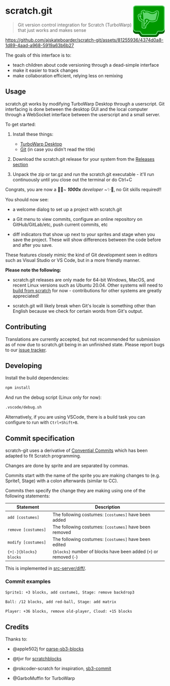 <h1><img alt="" src="./logo.svg" align=right width=100 />scratch.git</h1>

> Git version control integration for Scratch (TurboWarp) that just works and makes sense

https://github.com/ajskateboarder/scratch-git/assets/81255936/4374d0a8-1d89-4aad-a968-5919a63b6b27

The goals of this interface is to:

- teach children about code versioning through a dead-simple interface
- make it easier to track changes
- make collaboration efficient, relying less on remixing

## Usage

scratch.git works by modifying TurboWarp Desktop through a userscript. Git interfacing is done between the desktop GUI and the local computer through a WebSocket interface between the userscript and a small server.

To get started:

1. Install these things:

   - [TurboWarp Desktop](https://desktop.turbowarp.org/)
   - [Git](https://git-scm.com) (in case you didn't read the title)

2. Download the scratch.git release for your system from the [Releases section](https://github.com/ajskateboarder/scratch-git/releases)

3. Unpack the zip or tar.gz and run the scratch.git executable - it'll run continuously until you close out the terminal or do Ctrl+C

Congrats, you are now a 🦄✨~ _**1000x** developer_ ~✨🦄, no Git skills required!!

You should now see:

- a welcome dialog to set up a project with scratch.git

- a Git menu to view commits, configure an online repository on GitHub/GitLab/etc, push current commits, etc

- diff indicators that show up next to your sprites and stage when you save the project. These will show differences between the code before and after you save.

These features closely mimic the kind of Git development seen in editors such as Visual Studio or VS Code, but in a more friendly manner.

**Please note the following:**

- scratch.git releases are only made for 64-bit Windows, MacOS, and recent Linux versions such as Ubuntu 20.04. Other systems will need to [build from scratch](#developing) for now - contributions for other systems are greatly appreciated!

- scratch.git will likely break when Git's locale is something other than English because we check for certain words from Git's output.

## Contributing

Translations are currently accepted, but not recommended for submission as of now due to scratch.git being in an unfinished state. Please report bugs to our [issue tracker](https://github.com/ajskateboarder/scratch-git/issues).

## Developing

Install the build dependencies:

```bash
npm install
```

And run the debug script (Linux only for now):

```bash
.vscode/debug.sh
```

Alternatively, if you are using VSCode, there is a build task you can configure to run with `Ctrl+Shift+B`.

## Commit specification

scratch-git uses a derivative of [Convential Commits](https://www.conventionalcommits.org/en/v1.0.0/) which has been adapted to fit Scratch programming.

Changes are done by sprite and are separated by commas.

Commits start with the name of the sprite you are making changes to (e.g. Sprite1, Stage) with a colon afterwards (similar to CC).

Commits then specify the change they are making using one of the following statements:

| Statement               | Description                                                        |
| ----------------------- | ------------------------------------------------------------------ |
| `add [costumes]`        | The following costumes: `[costumes]` have been added               |
| `remove [costumes]`     | The following costumes: `[costumes]` have been removed             |
| `modify [costumes]`     | The following costumes: `[costumes]` have been edited              |
| `{+\|-}{blocks} blocks` | `{blocks}` number of blocks have been added (`+`) or removed (`-`) |

This is implemented in [src-server/diff/](./src-server/diff/).

### Commit examples

```text
Sprite1: +3 blocks, add costume1, Stage: remove backdrop3
```

```text
Ball: /12 blocks, add red-ball, Stage: add matrix
```

```text
Player: +36 blocks, remove old-player, Cloud: +15 blocks
```

## Credits

Thanks to:

- @apple502j for [parse-sb3-blocks](https://github.com/apple502j/parse-sb3-blocks)

- @tjvr for [scratchblocks](https://github.com/scratchblocks/scratchblocks)

- @rokcoder-scratch for inspiration, [sb3-commit](https://github.com/rokcoder-scratch/sb3-commit)

- @GarboMuffin for TurboWarp
